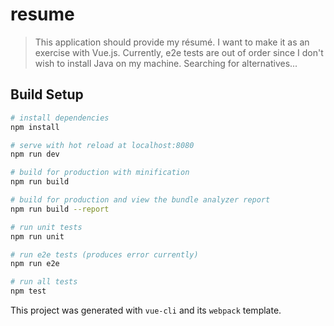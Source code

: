 # resume

> This application should provide my résumé. I want to make it as an exercise with Vue.js.
> Currently, e2e tests are out of order since I don't wish to install Java on my machine. Searching for alternatives...

## Build Setup

``` bash
# install dependencies
npm install

# serve with hot reload at localhost:8080
npm run dev

# build for production with minification
npm run build

# build for production and view the bundle analyzer report
npm run build --report

# run unit tests
npm run unit

# run e2e tests (produces error currently)
npm run e2e

# run all tests
npm test
```

This project was generated with `vue-cli` and its `webpack` template.
